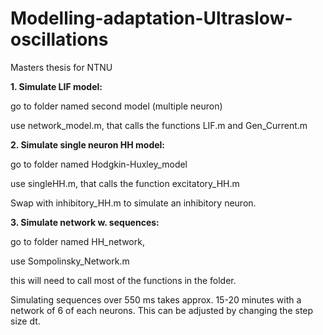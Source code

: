 # Modelling-adaptation-Ultraslow-oscillations
Masters thesis for NTNU


**1. Simulate LIF model:**

go to folder named second model (multiple neuron)

use network_model.m, that calls the functions LIF.m and Gen_Current.m


**2. Simulate single neuron HH model:**

go to folder named Hodgkin-Huxley_model

use singleHH.m, that calls the function  excitatory_HH.m

Swap with inhibitory_HH.m to simulate an inhibitory neuron. 


**3. Simulate network w. sequences:**

go to folder named HH_network,

use Sompolinsky_Network.m

this will need to call most of the functions in the folder.

Simulating sequences over 550 ms takes approx. 15-20 minutes with a network of 6 of each neurons. 
This can be adjusted by changing the step size dt.



